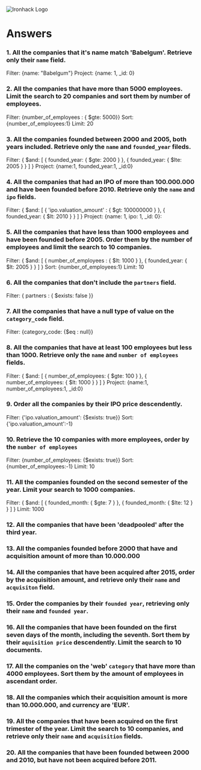 ![Ironhack Logo](https://i.imgur.com/1QgrNNw.png)

# Answers

### 1. All the companies that it's name match 'Babelgum'. Retrieve only their `name` field.
Filter: {name: "Babelgum"}
Project: {name: 1, _id: 0}

### 2. All the companies that have more than 5000 employees. Limit the search to 20 companies and sort them by **number of employees**.
Filter: {number_of_employees : { $gte: 5000}}
Sort: {number_of_employees:1}
Limit: 20

### 3. All the companies founded between 2000 and 2005, both years included. Retrieve only the `name` and `founded_year` fileds.
Filter: { $and: [ { founded_year: { $gte: 2000 } }, { founded_year: { $lte: 2005 } } ] }
Project: {name:1, founded_year:1, _id:0}

### 4. All the companies that had an IPO of more than 100.000.000 and have been founded before 2010. Retrieve only the `name` and `ipo` fields.
Filter: { $and: [ { 'ipo.valuation_amount' : { $gt: 100000000 } }, { founded_year: { $lt: 2010 } } ] }
Project: {name: 1, ipo: 1, _id: 0}: 

### 5. All the companies that have less than 1000 employees and have been founded before 2005. Order them by the number of employees and limit the search to 10 companies.
Filter: { $and: [ { number_of_employees : { $lt: 1000 } }, { founded_year: { $lt: 2005 } } ] }
Sort: {number_of_employees:1}
Limit: 10

### 6. All the companies that don't include the `partners` field.
Filter: { partners : { $exists: false }}

### 7. All the companies that have a null type of value on the `category_code` field.
Filter: {category_code: {$eq : null}}

### 8. All the companies that have at least 100 employees but less than 1000. Retrieve only the `name` and `number of employees` fields.
Filter: { $and: [ { number_of_employees: { $gte: 100 } }, { number_of_employees: { $lt: 1000 } } ] }
Project: {name:1, number_of_employees:1, _id:0}

### 9. Order all the companies by their IPO price descendently.
Filter: {'ipo.valuation_amount': {$exists: true}}
Sort: {'ipo.valuation_amount':-1}

### 10. Retrieve the 10 companies with more employees, order by the `number of employees`
Filter: {number_of_employees: {$exists: true}}
Sort: {number_of_employees:-1}
Limit: 10
### 11. All the companies founded on the second semester of the year. Limit your search to 1000 companies.
Filter: { $and: [ { founded_month: { $gte: 7 } }, { founded_month: { $lte: 12 } } ] }
Limit: 1000

### 12. All the companies that have been 'deadpooled' after the third year.

### 13. All the companies founded before 2000 that have and acquisition amount of more than 10.000.000

### 14. All the companies that have been acquired after 2015, order by the acquisition amount, and retrieve only their `name` and `acquisiton` field.

### 15. Order the companies by their `founded year`, retrieving only their `name` and `founded year`.

### 16. All the companies that have been founded on the first seven days of the month, including the seventh. Sort them by their `aquisition price` descendently. Limit the search to 10 documents.

### 17. All the companies on the 'web' `category` that have more than 4000 employees. Sort them by the amount of employees in ascendant order.

### 18. All the companies which their acquisition amount is more than 10.000.000, and currency are 'EUR'.

### 19. All the companies that have been acquired on the first trimester of the year. Limit the search to 10 companies, and retrieve only their `name` and `acquisition` fields.

### 20. All the companies that have been founded between 2000 and 2010, but have not been acquired before 2011.